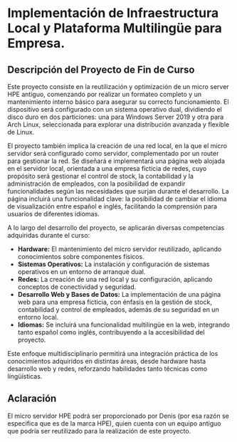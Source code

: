 # Implementación de Infraestructura Local y Plataforma Multilingüe para Empresa.

## Descripción del Proyecto de Fin de Curso

Este proyecto consiste en la reutilización y optimización de un micro server HPE antiguo, comenzando por realizar un formateo completo y un mantenimiento interno básico para asegurar su correcto funcionamiento. El dispositivo será configurado con un sistema operativo dual, dividiendo el disco duro en dos particiones: una para Windows Server 2019 y otra para Arch Linux, seleccionada para explorar una distribución avanzada y flexible de Linux.

El proyecto también implica la creación de una red local, en la que el micro servidor será configurado como servidor, complementado por un router para gestionar la red. Se diseñará e implementará una página web alojada en el servidor local, orientada a una empresa ficticia de redes, cuyo propósito será gestionar el control de stock, la contabilidad y la administración de empleados, con la posibilidad de expandir funcionalidades según las necesidades que surjan durante el desarrollo. La página incluirá una funcionalidad clave: la posibilidad de cambiar el idioma de visualización entre español e inglés, facilitando la comprensión para usuarios de diferentes idiomas.

A lo largo del desarrollo del proyecto, se aplicarán diversas competencias adquiridas durante el curso:

- **Hardware:** El mantenimiento del micro servidor reutilizado, aplicando conocimientos sobre componentes físicos.
- **Sistemas Operativos:** La instalación y configuración de sistemas operativos en un entorno de arranque dual.
- **Redes:** La creación de una red local y su configuración, aplicando conceptos de conectividad y seguridad.
- **Desarrollo Web y Bases de Datos:** La implementación de una página web para una empresa ficticia, con énfasis en la gestión de stock, contabilidad y control de empleados, además de su seguridad en un entorno local.
- **Idiomas:** Se incluirá una funcionalidad multilingüe en la web, integrando tanto español como inglés, contribuyendo a la accesibilidad del proyecto.

Este enfoque multidisciplinario permitirá una integración práctica de los conocimientos adquiridos en distintas áreas, desde hardware hasta desarrollo web y redes, reforzando habilidades tanto técnicas como lingüísticas.

## Aclaración

El micro servidor HPE podrá ser proporcionado por Denis (por esa razón se especifica que es de la marca HPE), quien cuenta con un equipo antiguo que podría ser reutilizado para la realización de este proyecto.
